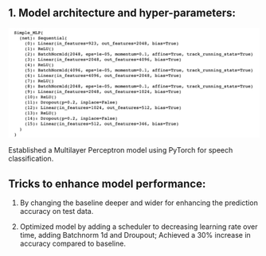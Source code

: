 ## 1. Model architecture and hyper-parameters:
![](pics/architecture.png)

Established a Multilayer Perceptron model using PyTorch for speech classification. 

## Tricks to enhance model performance:
1. By changing the baseline deeper and wider for enhancing the prediction accuracy on test data.

2. Optimized model by adding a scheduler to decreasing learning rate over time, adding Batchnorm 1d and Droupout; Achieved a 30% increase in accuracy compared to baseline.



